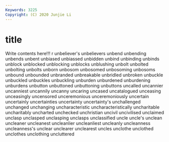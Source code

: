 ```yaml
---
Keywords: 3225
Copyright: (C) 2020 Junjie Li
---
```


# title

Write contents here!!!
r 
unbeliever's
unbelievers 
unbend 
unbending 
unbends 
unbent 
unbiased 
unbiassed 
unbidden 
unbind 
unbinding
unbinds 
unblock 
unblocked 
unblocking 
unblocks 
unblushing 
unbolt 
unbolted 
unbolting 
unbolts
unborn 
unbosom 
unbosomed 
unbosoming 
unbosoms 
unbound 
unbounded 
unbranded 
unbreakable 
unbridled
unbroken 
unbuckle 
unbuckled 
unbuckles 
unbuckling 
unburden 
unburdened 
unburdening 
unburdens 
unbutton
unbuttoned 
unbuttoning 
unbuttons 
uncalled 
uncannier 
uncanniest 
uncannily 
uncanny 
uncaring 
uncased
uncatalogued 
unceasing 
unceasingly 
uncensored 
unceremonious 
unceremoniously 
uncertain 
uncertainly 
uncertainties 
uncertainty
uncertainty's 
unchallenged 
unchanged 
unchanging 
uncharacteristic 
uncharacteristically 
uncharitable 
uncharitably 
uncharted 
unchecked
unchristian 
uncivil 
uncivilised 
unclaimed 
unclasp 
unclasped 
unclasping 
unclasps 
unclassified 
uncle
uncle's 
unclean 
uncleaner 
uncleanest 
uncleanlier 
uncleanliest 
uncleanly 
uncleanness 
uncleanness's 
unclear
unclearer 
unclearest 
uncles 
unclothe 
unclothed 
unclothes 
unclothing 
uncluttered 
